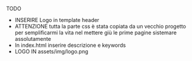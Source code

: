 TODO

- INSERIRE  Logo in template header
- ATTENZIONE tutta la parte css è stata copiata da un vecchio progetto per semplificarmi la vita nel mettere giù le prime pagine sistemare assolutamente
- In index.html inserire descrizione e keywords
- LOGO IN assets/img/logo.png
